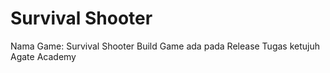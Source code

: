# Survival Shooter

Nama Game: Survival Shooter
Build Game ada pada Release
Tugas ketujuh Agate Academy
